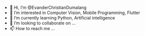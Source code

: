 - 👋 Hi, I’m @EvanderChristianDumalang
- 👀 I’m interested in Computer Vision, Mobile Programming, Flutter
- 🌱 I’m currently learning Python, Artificial intelligence
- 💞️ I’m looking to collaborate on ...
- 📫 How to reach me ...

<!---
EvanderChristianDumalang/EvanderChristianDumalang is a ✨ special ✨ repository because its `README.md` (this file) appears on your GitHub profile.
You can click the Preview link to take a look at your changes.
--->
